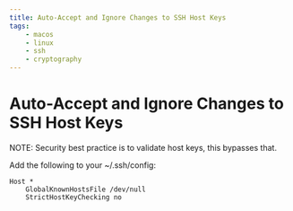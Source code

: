 ```yaml
---
title: Auto-Accept and Ignore Changes to SSH Host Keys
tags:
    - macos
    - linux
    - ssh
    - cryptography
---
```


# Auto-Accept and Ignore Changes to SSH Host Keys

NOTE: Security best practice is to validate host keys, this bypasses that.

Add the following to your ~/.ssh/config:
~~~
Host *
    GlobalKnownHostsFile /dev/null
    StrictHostKeyChecking no
~~~

